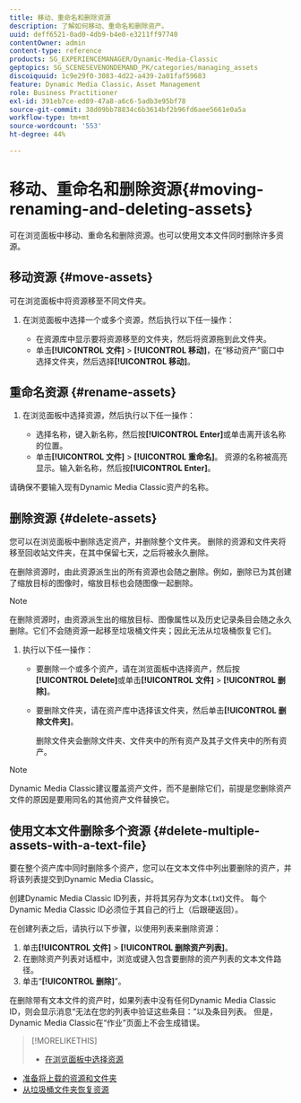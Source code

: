 ```yaml
---
title: 移动、重命名和删除资源
description: 了解如何移动、重命名和删除资产。
uuid: deff6521-0ad0-4db9-b4e0-e3211ff97740
contentOwner: admin
content-type: reference
products: SG_EXPERIENCEMANAGER/Dynamic-Media-Classic
geptopics: SG_SCENESEVENONDEMAND_PK/categories/managing_assets
discoiquuid: 1c9e29f0-3083-4d22-a439-2a01faf59683
feature: Dynamic Media Classic，Asset Management
role: Business Practitioner
exl-id: 391eb7ce-ed89-47a8-a6c6-5adb3e95bf78
source-git-commit: 38d09bb78834c6b3614bf2b96fd6aee5661e0a5a
workflow-type: tm+mt
source-wordcount: '553'
ht-degree: 44%

---
```


# 移动、重命名和删除资源{#moving-renaming-and-deleting-assets}

可在浏览面板中移动、重命名和删除资源。也可以使用文本文件同时删除许多资源。

## 移动资源 {#move-assets}

可在浏览面板中将资源移至不同文件夹。

1. 在浏览面板中选择一个或多个资源，然后执行以下任一操作：

   * 在资源库中显示要将资源移至的文件夹，然后将资源拖到此文件夹。
   * 单击&#x200B;**[!UICONTROL 文件]** > **[!UICONTROL 移动]**，在“移动资产”窗口中选择文件夹，然后选择&#x200B;**[!UICONTROL 移动]**。

## 重命名资源 {#rename-assets}

1. 在浏览面板中选择资源，然后执行以下任一操作：

   * 选择名称，键入新名称，然后按&#x200B;**[!UICONTROL Enter]**&#x200B;或单击离开该名称的位置。
   * 单击&#x200B;**[!UICONTROL 文件]** > **[!UICONTROL 重命名]**。 资源的名称被高亮显示。输入新名称，然后按&#x200B;**[!UICONTROL Enter]**。

请确保不要输入现有Dynamic Media Classic资产的名称。

## 删除资源 {#delete-assets}

您可以在浏览面板中删除选定资产，并删除整个文件夹。 删除的资源和文件夹将移至回收站文件夹，在其中保留七天，之后将被永久删除。

在删除资源时，由此资源派生出的所有资源也会随之删除。例如，删除已为其创建了缩放目标的图像时，缩放目标也会随图像一起删除。

>[!NOTE]
>
>在删除资源时，由资源派生出的缩放目标、图像属性以及历史记录条目会随之永久删除。它们不会随资源一起移至垃圾桶文件夹；因此无法从垃圾桶恢复它们。

1. 执行以下任一操作：

   * 要删除一个或多个资产，请在浏览面板中选择资产，然后按&#x200B;**[!UICONTROL Delete]**&#x200B;或单击&#x200B;**[!UICONTROL 文件]** > **[!UICONTROL 删除]**。
   * 要删除文件夹，请在资产库中选择该文件夹，然后单击&#x200B;**[!UICONTROL 删除文件夹]**。

      删除文件夹会删除文件夹、文件夹中的所有资产及其子文件夹中的所有资产。

>[!NOTE]
>
>Dynamic Media Classic建议覆盖资产文件，而不是删除它们，前提是您删除资产文件的原因是要用同名的其他资产文件替换它。

## 使用文本文件删除多个资源 {#delete-multiple-assets-with-a-text-file}

要在整个资产库中同时删除多个资产，您可以在文本文件中列出要删除的资产，并将该列表提交到Dynamic Media Classic。

创建Dynamic Media Classic ID列表，并将其另存为文本(.txt)文件。 每个Dynamic Media Classic ID必须位于其自己的行上（后跟硬返回）。

在创建列表之后，请执行以下步骤，以使用列表来删除资源：

1. 单击&#x200B;**[!UICONTROL 文件]** > **[!UICONTROL 删除资产列表]**。
1. 在删除资产列表对话框中，浏览或键入包含要删除的资产列表的文本文件路径。
1. 单击“**[!UICONTROL 删除]**”。

在删除带有文本文件的资产时，如果列表中没有任何Dynamic Media Classic ID，则会显示消息“无法在您的列表中验证这些条目：”以及条目列表。 但是，Dynamic Media Classic在“作业”页面上不会生成错误。

>[!MORELIKETHIS]
>
>* [在浏览面板中选择资源](selecting-assets-browse-panel.md#selecting_assets_in_the_browse_panel)
* [准备将上载的资源和文件夹](uploading-files.md#preparing_your_assets_and_folders_for_uploading)
* [从垃圾桶文件夹恢复资源](trash-folder.md#restoring_assets_from_the_trash_folder)

